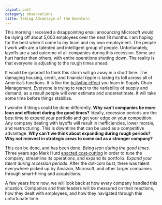 ```yaml
---
layout: post
category: observations
title: Taking Advantage of the Downturn
---
```


This morning I received a disappointing email announcing Microsoft would be laying off about 5,000 employees over the next 18 months. I am hoping for the best when it come to my team and my own employment. The people I work with are a talented and intelligent group of people.  Unfortunately, layoffs are a sad outcome of all companies during this recession.  Some are hurt harder than others, with entire operations shutting down. The reality is that everyone is adjusting to the rough times ahead.

It would be ignorant to think this storm will go away in a short time. The damaging housing, credit, and financial ripple is taking its toll across all of America’s functions. It is like the [bullwhip effect](http://en.wikipedia.org/wiki/Bullwhip_effect) you learn in Supply Chain Management. Everyone is trying to react to the variability of supply and demand, as a result people will over estimate and underestimate. It will take some time before things stabilize.

I wonder if things could be done differently. **Why can’t companies be more lean and efficient during the good times?** Ideally, recession periods are the best time to expand your portfolio and get your edge on your competition. Any company dealing with layoffs will result in inefficiencies, lower morale, and restructuring. This is downtime that can be used as a competitive advantage.  **Why can’t we think about expanding during rough periods? Why not reinvest in strategic areas to come out as a stronger company?**

This can be done, and has been done.  *Being lean during the good times.*  Three years ago Mark Hurd [enacted cost-cutting](http://www.internetnews.com/bus-news/article.php/3625966) in order to tune the company, streamline its operations, and expand its portfolio.  *Expand your talent during recession periods*. After the dot-com bust, there was talent everywhere picked up by Amazon, Microsoft, and other larger companies through smart-hiring and acquisitions.

A few years from now, we will look back at how every company handled this situation. Companies and their leaders will be measured on their reactions, how they dealt with employees, and how they navigated through this unfortunate time.